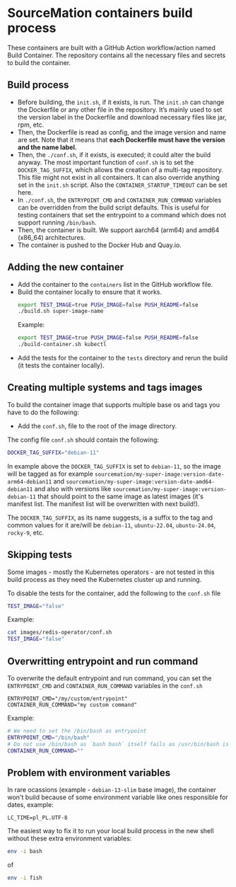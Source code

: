 # SourceMation containers build process

These containers are built with a GitHub Action workflow/action named Build
Container. The repository contains all the necessary files and secrets to build
the container.

## Build process

- Before building, the `init.sh`, if it exists, is run. The `init.sh` can change
  the Dockerfile or any other file in the repository. It’s mainly used to set
  the version label in the Dockerfile and download necessary files like jar,
  rpm, etc.
- Then, the Dockerfile is read as config, and the image version and name are
  set. Note that it means that **each Dockerfile must have the version and the
  name label.**
- Then, the `./conf.sh`, if it exists, is executed; it could alter the build
  anyway. The most important function of `conf.sh` is to set the
  `DOCKER_TAG_SUFFIX`, which allows the creation of a multi-tag repository. This
  file might not exist in all containers. It can also override anything set in
  the `init.sh` script. Also the `CONTAINER_STARTUP_TIMEOUT` can be set here.
- In `./conf.sh`, the `ENTRYPOINT_CMD` and `CONTAINER_RUN_COMMAND` variables
  can be overridden from the build script defaults. This is useful for testing
  containers that set the entrypoint to a command which does not support
  running `/bin/bash`.
- Then, the container is built. We support aarch64 (arm64) and amd64 (x86_64) architectures.
- The container is pushed to the Docker Hub and Quay.io.

## Adding the new container


- Add the container to the `containers` list in the GitHub workflow file.
- Build the container locally to ensure that it works.
  ```bash
  export TEST_IMAGE=true PUSH_IMAGE=false PUSH_README=false
  ./build.sh super-image-name
  ```
  Example:
  ```bash
  export TEST_IMAGE=true PUSH_IMAGE=false PUSH_README=false
  ./build-container.sh kubectl
  ```
- Add the tests for the container to the `tests` directory and rerun the build (it tests the
  container locally).

## Creating multiple systems and tags images

To build the container image that supports multiple base os and tags you have
to do the following:

- Add the `conf.sh`, file to the root of the image directory.

The config file `conf.sh` should contain the following:

```bash
DOCKER_TAG_SUFFIX="debian-11"
```

In example above the `DOCKER_TAG_SUFFIX` is set to `debian-11`, so the image
will be tagged as for example
`sourcemation/my-super-image:version-date-arm64-debian11` and
`sourcemation/my-super-image:version-date-amd64-debian11` and also with
versions like `sourcemation/my-super-image:version-debian-11` that should point
to the same image as latest images (it's manifest list. The manifest list will
be overwritten with next build!).

The `DOCKER_TAG_SUFFIX`, as its name suggests, is a suffix to the tag and common
values for it are/will be `debian-11`, `ubuntu-22.04`, `ubuntu-24.04`,
`rocky-9`, etc.

## Skipping tests

Some images - mostly the Kubernetes operators - are not tested in this build
process as they need the Kubernetes cluster up and running.


To disable the tests for the container, add the following to the `conf.sh` file

```bash
TEST_IMAGE="false"
```

Example:

```bash
cat images/redis-operator/conf.sh
TEST_IMAGE="false"
```

## Overwritting entrypoint and run command

To overwrite the default entrypoint and run command, you can set the
`ENTRYPOINT_CMD` and `CONTAINER_RUN_COMMAND` variables in the `conf.sh`

```
ENTRYPOINT_CMD="/my/custom/entrypoint"
CONTAINER_RUN_COMMAND="my custom command"
```

Example:

```bash
# We need to set the /bin/bash as entrypoint
ENTRYPOINT_CMD="/bin/bash"
# Do not use /bin/bash as `bash bash` itself fails as /usr/bin/bash is binary
CONTAINER_RUN_COMMAND=""
```

## Problem with environment variables

In rare ocassions (example - `debian-13-slim` base image), the container won't
build because of some environment variable like ones responsible for dates,
example:

```
LC_TIME=pl_PL.UTF-8
```

The easiest way to fix it to run your local build process in the new shell without
these extra environment variables:

```bash
env -i bash
```
of
```bash
env -i fish
```

